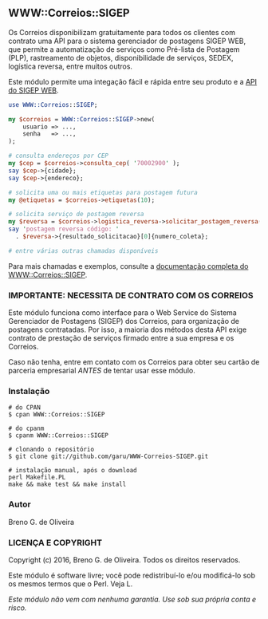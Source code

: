 ## WWW::Correios::SIGEP ##

Os Correios disponibilizam gratuitamente para todos os clientes com contrato
uma API para o sistema gerenciador de postagens SIGEP WEB, que permite a
automatização de serviços como Pré-lista de Postagem (PLP), rastreamento
de objetos, disponibilidade de serviços, SEDEX, logística reversa, entre
muitos outros.

Este módulo permite uma integação fácil e rápida entre seu produto e a 
[API do SIGEP WEB](http://www.corporativo.correios.com.br/encomendas/sigepweb/doc/Manual_de_Implementacao_do_Web_Service_SIGEPWEB_Logistica_Reversa.pdf).

```perl
use WWW::Correios::SIGEP;

my $correios = WWW::Correios::SIGEP->new(
    usuario => ...,
    senha   => ...,
);

# consulta endereços por CEP
my $cep = $correios->consulta_cep( '70002900' );
say $cep->{cidade};
say $cep->{endereco};

# solicita uma ou mais etiquetas para postagem futura
my @etiquetas = $correios->etiquetas(10);

# solicita serviço de postagem reversa
my $reversa = $correios->logistica_reversa->solicitar_postagem_reversa( {...} );
say 'postagem reversa código: '
  . $reversa->{resultado_solicitacao}[0]{numero_coleta};

# entre várias outras chamadas disponíveis
```

Para mais chamadas e exemplos, consulte a [documentação completa do WWW::Correios::SIGEP](https://metacpan.org/pod/WWW::Correios::SIGEP).

### IMPORTANTE: NECESSITA DE CONTRATO COM OS CORREIOS ###

Este módulo funciona como interface para o Web Service do Sistema Gerenciador
de Postagens (SIGEP) dos Correios, para organização de postagens contratadas.
Por isso, a maioria dos métodos desta API exige contrato de prestação de
serviços firmado entre a sua empresa e os Correios.

Caso não tenha, entre em contato com os Correios para obter seu cartão de
parceria empresarial *ANTES* de tentar usar esse módulo.


### Instalação ###

    # do CPAN
    $ cpan WWW::Correios::SIGEP

    # do cpanm
    $ cpanm WWW::Correios::SIGEP

    # clonando o repositório
    $ git clone git://github.com/garu/WWW-Correios-SIGEP.git

    # instalação manual, após o download
    perl Makefile.PL
    make && make test && make install

### Autor ###

Breno G. de Oliveira

### LICENÇA E COPYRIGHT ###

Copyright (c) 2016, Breno G. de Oliveira. Todos os direitos reservados.

Este módulo é software livre; você pode redistribuí-lo e/ou
modificá-lo sob os mesmos termos que o Perl. Veja L<perlartistic>.

*Este módulo não vem com nenhuma garantia. Use sob sua própria conta e risco.*


